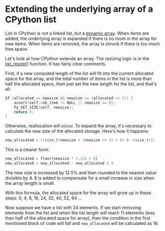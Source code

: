 # Extending the underlying array of a CPython list

List in CPython is not a linked list, but a [dynamic array](https://en.wikipedia.org/wiki/Dynamic_array). When items are added, the underlying array is expanded if there is no room in the array for new items. When items are removed, the array is shrunk if there is too much free space.

Let's look at how CPython extends an array. The resizing logic is in the [list_resize()](https://github.com/python/cpython/blob/main/Objects/listobject.c#L47) function. It has fairly clear comments.

First, if a new computed length of the list will fit into the current allocated space for the array, and the total number of items in the list is more than half the allocated space, then just set the new length for the list, and that's all:

```c
if (allocated >= newsize && newsize >= (allocated >> 1)) {
	assert(self->ob_item != NULL || newsize == 0);
	Py_SET_SIZE(self, newsize);
	return 0;
}
```

Otherwise, reallocation will occur. To expand the array, it's necessary to calculate the new size of the allocated storage. Here's how it happens:

```c
new_allocated = ((size_t)newsize + (newsize >> 3) + 6) & ~(size_t)3;
```

This is a clearer form:

```python
new_allocated = floor(newsize * 1.125 + 6)
new_allocated = new_allocated - new_allocated % 4
```

The new size is increased by 12.5% and then rounded to the nearest value divisible by 4. 6 is added to compensate for a small increase in size when the array length is small.

With this formula, the allocated space for the array will grow up in these steps: 0, 4, 8, 16, 24, 32, 40, 52, 64 …

Now suppose we have a list with 24 elements. If we start removing elements from the list and when the list length will reach 11 elements (less than half of the allocated space for array), then the condition in the first mentioned block of code will fail and `new_allocated` will be calculated as 16.
